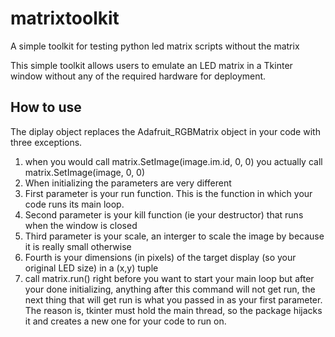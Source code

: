 # matrixtoolkit
A simple toolkit for testing python led matrix scripts without the matrix

This simple toolkit allows users to emulate an LED matrix in a Tkinter window without any of the required hardware for deployment.

## How to use

The diplay object replaces the Adafruit_RGBMatrix object in your code with three exceptions.

1. when you would call matrix.SetImage(image.im.id, 0, 0) you actually call matrix.SetImage(image, 0, 0)
2. When initializing the parameters are very different
  1. First parameter is your run function. This is the function in which your code runs its main loop.
  2. Second parameter is your kill function (ie your destructor) that runs when the window is closed
  3. Third parameter is your scale, an interger to scale the image by because it is really small otherwise
  4. Fourth is your dimensions (in pixels) of the target display (so your original LED size) in a (x,y) tuple
3. call matrix.run() right before you want to start your main loop but after your done initializing, anything after this command will not get run, the next thing that will get run is what you passed in as your first parameter. The reason is, tkinter must hold the main thread, so the package hijacks it and creates a new one for your code to run on.
